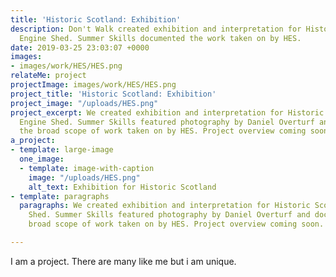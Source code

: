 ```yaml
---
title: 'Historic Scotland: Exhibition'
description: Don't Walk created exhibition and interpretation for Historic Scotland’s
  Engine Shed. Summer Skills documented the work taken on by HES.
date: 2019-03-25 23:03:07 +0000
images:
- images/work/HES/HES.png
relateMe: project
projectImage: images/work/HES/HES.png
project_title: 'Historic Scotland: Exhibition'
project_image: "/uploads/HES.png"
project_excerpt: We created exhibition and interpretation for Historic Scotland’s
  Engine Shed. Summer Skills featured photography by Daniel Overturf and documented
  the broad scope of work taken on by HES. Project overview coming soon.
a_project:
- template: large-image
  one_image:
  - template: image-with-caption
    image: "/uploads/HES.png"
    alt_text: Exhibition for Historic Scotland
- template: paragraphs
  paragraphs: We created exhibition and interpretation for Historic Scotland’s Engine
    Shed. Summer Skills featured photography by Daniel Overturf and documented the
    broad scope of work taken on by HES. Project overview coming soon.

---
```

I am a project. There are many like me but i am unique.